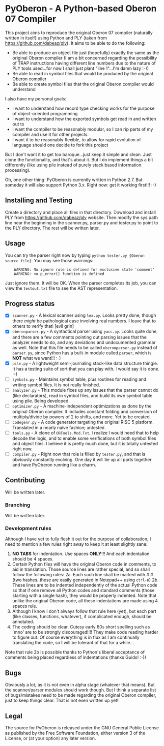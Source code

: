 # PyOberon - A Python-based Oberon 07 Compiler

This project aims to reproduce the original Oberon 07 compiler (naturally written in itself) using Python and PLY (taken from https://github.com/dabeaz/ply). It aims to be able to do the following:

* Be able to produce an object file just (hopefully) exactly the same as the original Oberon compiler (I am a bit concerned regarding the possibility of TRAP instructions having different line numbers due to the nature of PLY tools used...for now I shall just plant "line 1"...I'm damn lazy :-))
* Be able to read in symbol files that would be produced by the original Oberon compiler
* Be able to create symbol files that the original Oberon compiler would understand

I also have my personal goals:

* I want to understand how record type checking works for the purpose of object-oriented programming
* I want to understand how the exported symbols get read in and written out to
* I want the compiler to be reasonably modular, so I can rip parts of my compiler and use it for other projects
* I want it to be reasonably flexible, to allow for rapid evolution of language should one decide to fork this project

But I don't want it to get too baroque...just keep it simple and clean. Just clone the functionality, and that's about it. But I do implement things a bit differently (like using pile instead of purely stack based information processing).

Oh, one other thing: PyOberon is currently written in Python 2.7. But someday it will also support Python 3.x. Right now: get it working first!!! :-)

## Installing and Testing

Create a directory and place all files in that directory. Download and install PLY from https://github.com/dabeaz/ply website. Then modify the sys.path line near the beginning in the scanner.py, parser.py and tester.py to point to the PLY directory. The rest will be written later.

## Usage

You can try the parser right now by typing `python tester.py {Oberon source file}`. You may see those warnings:

```
    WARNING: No ignore rule is defined for exclusive state 'comment'
    WARNING: no p_error() function is defined
```

Just ignore them. It will be OK. When the parser completes its job, you can view the `testout.txt` file to see the AST representation.

## Progress status

- [x] `scanner.py` - A lexical scanner using `lex.py`. Looks pretty done, though there *might* be pathological case involving real numbers. I leave that to others to verify that! \[evil grin\]
- [x] `oberonparser.py` - A syntactical parser using `yacc.py`. Looks quite done, and there are a few comments pointing out parsing issues that the analyzer needs to do, and any deviations and undocumented grammar as well. Note that this file needs to be called `oberonparser.py` instead of `parser.py`, since Python has a built-in module called `parser`, which is **NOT** what we want!!! :-)
- [x] `pile.py` - A lightweight semi-journaling stack-like data structure thingie. It has a testing suite of sort that you can play with. I would say it is done. :-)
- [ ] `symbols.py` - Maintains symbol table, plus routines for reading and writing symbol files. It is not really finished.
- [ ] `analyzer.py` - This module fixes up any issues that the parser cannot do (like declarators), read in symbol files, and build its own symbol table using pile. Being developed.
- [ ] `optimizer.py` - A machine-independent optimizations as done by the original Oberon compiler. It includes constant folding and conversion of multiply/divide by powers of 2 to shifts, and more. Yet to be created.
- [ ] `codegenr.py` - A code generator targeting the original RISC 5 platform. Translated in a nearly naive fashion; untested.
- [ ] `tools.py` - A clone of `ORTools.Mod.Txt`. I realize I would need that to help decode the logic, and to enable some verifications of both symbol files and object files. I believe it is pretty much done, but it is totally untested right now.
- [ ] `compiler.py` - Right now that role is filled by `tester.py`, and that is obviously constantly evolving. One day it will tie up all parts together and have PyOberon running like a charm.

## Contributing

Will be written later.

### Branching

Will be written later.

### Development rules

Although I have yet to fully flesh it out for the purpose of collaboration, I need to mention a few rules right away to keep it at least slightly sane:

1. **NO TABS** for indentation. Use spaces **ONLY**!!! And each indentation should be 4 spaces.
2. Certain Python files will have the original Oberon code in comments, to aid in translation. Those source lines are rather special, and so shall follow the following rules:
   2a. Each such line shall be marked with \# \# (two hashes..these are easily generated in Notepad++ using `ctrl-K`)
   2b. These lines are to be indented independently of the actual Python code so that if one remove all Python codes and standard comments (those starting with a single hash), they would be properly indented. Note that unlike the original Oberon code, all these indentations are made using 4 spaces rule.
3. Although I know I don't always follow that rule here (yet), but each part (like classes, functions, whatever), if complicated enough, should be annotated.
4. The coding should be clear. Cutesy early 80s short spelling such as `mno' are to be strongly discouraged!!!! They make code reading harder to figure out. Of course everything is in flux as I am continually translating the code, so I will be tolerant of that for a while...

Note that rule 2b is possible thanks to Python's liberal acceptance of comments being placed regardless of indentations (thanks Guido! :-))

## Bugs

Obviously a lot, as it is not even in alpha stage (whatever that means). But the scanner/parser modules should work though. But I think a separate list of bugs/mistakes need to be made regarding the original Oberon compiler, just to keep things clear. That is not even written up yet!

## Legal

The source for PyOberon is released under the GNU General Public License as published by the Free Software Foundation, either version 3 of the License, or (at your option) any later version.
